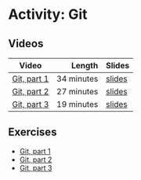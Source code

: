 # Activity: Git

## Videos

| Video | Length | Slides |
|-------|-------:|--------|
| [Git, part 1](https://web.microsoftstream.com/video/1fb28095-555d-40e5-8b3b-5fb18b178892) | 34 minutes | [slides](https://uob-my.sharepoint.com/:b:/g/personal/me17847_bristol_ac_uk/ETueHYft1rVKjld7jesRNBwBL-iNbDoDElJRwZ1BymcXnQ?e=obfTVF) |
| [Git, part 2](https://web.microsoftstream.com/video/ea90c1c9-89cd-4cbf-9af1-14675bebdaea) | 27 minutes | [slides](https://uob-my.sharepoint.com/:b:/g/personal/me17847_bristol_ac_uk/EZjMmRvbrndMkCf0wNwv93MBLorPR9KHzlMZ0iEJa1vBJg?e=08BmRQ) |
| [Git, part 3](https://web.microsoftstream.com/video/ecb70e8b-a390-44fa-8bc1-5af08d79a065) | 19 minutes | [slides](https://uob-my.sharepoint.com/:b:/g/personal/me17847_bristol_ac_uk/Ed3pRweWtgBPlylvSqRa9eMBzieIVzJ_SYjJY-Hw10V_3Q?e=WGEyNg) |
  
## Exercises

  - [Git, part 1](./git1.md)
  - [Git, part 2](./git2.md)
  - [Git, part 3](./git3.md)
